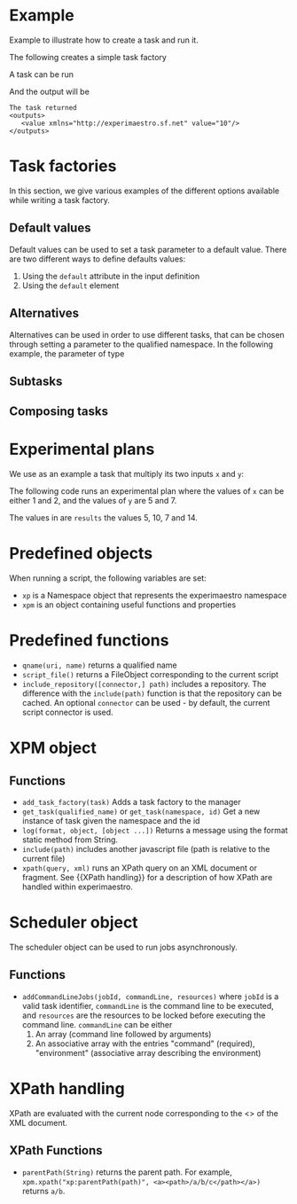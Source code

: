 <head>
  <title>Javascript for Manager</title>
</head>

# Example

  Example to illustrate how to create a task and run it.
  
  The following creates a simple task factory
   
<include file="src/test/resources/js/directtask.js" id="task"/>
 
  A task can be run
  
<include file="src/test/resources/js/directtask.js" id="run"/>

  And the output will be
  
    The task returned
    <outputs>
       <value xmlns="http://experimaestro.sf.net" value="10"/>
    </outputs>

# Task factories

  In this section, we give various examples of the different options available while writing a task factory.
  
## Default values

  Default values can be used to set a task parameter to a default value.
  There are two different ways to define defaults values:
  
  1. Using the `default` attribute in the input definition
  1. Using the `default` element

<include file="src/test/resources/js/default.js" id="main"/>

## Alternatives

  Alternatives can be used in order to use different tasks, that can be chosen through setting
  a parameter to the qualified namespace. In the following example, the parameter of type


<include file="src/test/resources/js/alternatives.js" id="main"/>

## Subtasks

<include file="src/test/resources/js/subtasks.js" id="main"/>

## Composing tasks
 
<include file="src/test/resources/js/composing.js" id="main"/>

<include file="src/test/resources/js/composing_2.js" id="main"/>


# Experimental plans

  We use as an example a task that multiply its two inputs `x` and `y`:

<include file="src/test/resources/js/plan.js" id="main"/>

  The following code runs an experimental plan where the values of `x` can be either 1 and 2, and
  the values of `y` are 5 and 7.

<include file="src/test/resources/js/plan.js" id="check"/>

  The values in are `results` the values 5, 10, 7 and 14.


# Predefined objects
 
   When running a script, the following variables are set:
   
   *  `xp` is a Namespace object that represents the experimaestro namespace  
   *  `xpm` is an object containing useful functions and properties

# Predefined functions

   * `qname(uri, name)` returns a qualified name
   * `script_file()` returns a FileObject corresponding to the current script
   * `include_repository([connector,] path)` includes a repository. The difference with the `include(path)` function is that the repository can be cached. An optional `connector` can be used - by default, the current script connector is used.
   
# XPM object

## Functions

  * `add_task_factory(task)` Adds a task factory to the manager
  * `get_task(qualified_name)` or `get_task(namespace, id)` Get a new instance of task given the namespace and the id
  * `log(format, object, [object ...])` Returns a message using the format static method from String.
  * `include(path)` includes another javascript file (path is relative to the current file)
  * `xpath(query, xml)` runs an XPath query on an XML document or fragment. See {{XPath handling}} for
    a description of how XPath are handled within experimaestro.


# Scheduler object

The scheduler object can be used to run jobs asynchronously.

## Functions

  * `addCommandLineJobs(jobId, commandLine, resources)` where `jobId` is a valid task identifier, `commandLine` is
   the command line to be executed, and `resources` are the resources to be locked before
    executing the command line.   `commandLine` can be either
      1. An array (command line followed by arguments)
      2. An associative array with the entries "command" (required), "environment" (associative array describing the environment)

# XPath handling

  XPath are evaluated with the current node corresponding to the <<root element>> of the XML document.
	
## XPath Functions

  * `parentPath(String)` returns the parent path. For example,
    `xpm.xpath("xp:parentPath(path)", <a><path>/a/b/c</path></a>)` returns `a/b`.
